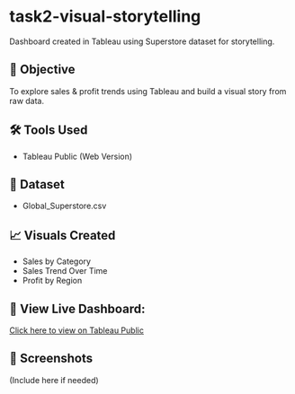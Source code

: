 # task2-visual-storytelling
Dashboard created in Tableau using Superstore dataset for storytelling.


## 🎯 Objective
To explore sales & profit trends using Tableau and build a visual story from raw data.

## 🛠 Tools Used
- Tableau Public (Web Version)

## 📁 Dataset
- Global_Superstore.csv

## 📈 Visuals Created
- Sales by Category
- Sales Trend Over Time
- Profit by Region

## 🔗 View Live Dashboard:
[Click here to view on Tableau Public](https://public.tableau.com/app/profile/himani.gupta3335/viz/Task2_Dashboard_17453230857080/Dashboard1)

## 📸 Screenshots
(Include here if needed)
